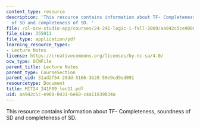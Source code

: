 ```yaml
---
content_type: resource
description: 'This resource contains information about TF- Completeness, soundness
  of SD and completeness of SD. '
file: /ol-ocw-studio-app/courses/24-241-logic-i-fall-2009/aa942c5ce90004316e60c4a11839b34a_MIT24_241F09_lec11.pdf
file_size: 355011
file_type: application/pdf
learning_resource_types:
- Lecture Notes
license: https://creativecommons.org/licenses/by-nc-sa/4.0/
ocw_type: OCWFile
parent_title: Lecture Notes
parent_type: CourseSection
parent_uid: 31ad2f54-20dd-5166-3b28-59e9cd9ad091
resourcetype: Document
title: MIT24_241F09_lec11.pdf
uid: aa942c5c-e900-0431-6e60-c4a11839b34a
---
```

This resource contains information about TF- Completeness, soundness of SD and completeness of SD. 